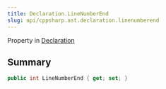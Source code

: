 ```yaml
---
title: Declaration.LineNumberEnd
slug: api/cppsharp.ast.declaration.linenumberend
---
```

Property in [Declaration](/api/cppsharp/ast/declaration)

## Summary



```csharp
public int LineNumberEnd { get; set; }
```

